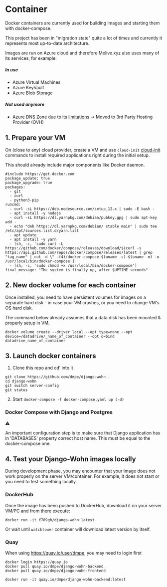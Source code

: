 # Container

Docker containers are currently used for building images and starting them with docker-compose.

This project has been in "migration state" quite a lot of times and currently it represents most up-to-date architecture.

Images are run on Azure cloud and therefore Melive.xyz also uses many of its services, for example:

##### In use

- Azure Virtual Machines
- Azure KeyVault
- Azure Blob Storage

##### Not used anymore

- Azure DNS Zone due to its [limitations](https://docs.microsoft.com/en-us/azure/dns/dns-faq) -> Moved to 3rd Party Hosting Provider (OVH)

## 1. Prepare your VM

On (close to any) cloud provider, create a VM and use `cloud-init` [cloud-init](https://cloudinit.readthedocs.io/en/latest/) commands to install required applications right during the initial setup.

This should already include major components like Docker daemon.

```shell
#include https://get.docker.com
package_update: true
package_upgrade: true
packages:
  - git
  - curl
  - python3-pip
runcmd:
  - curl -sL https://deb.nodesource.com/setup_12.x | sudo -E bash -
  - apt install -y nodejs
  - curl -sL https://dl.yarnpkg.com/debian/pubkey.gpg | sudo apt-key add -
  - echo "deb https://dl.yarnpkg.com/debian/ stable main" | sudo tee /etc/apt/sources.list.d/yarn.list
  - apt update
  - apt install -y yarn
  - [sh, -c, 'sudo curl -L https://github.com/docker/compose/releases/download/$(curl -s https://api.github.com/repos/docker/compose/releases/latest | grep "tag_name" | cut -d \" -f4)/docker-compose-$(uname -s)-$(uname -m) -o /usr/local/bin/docker-compose']
  - [sh, -c, 'sudo chmod +x /usr/local/bin/docker-compose']
final_message: "The system is finally up, after $UPTIME seconds"
```

## 2. New docker volume for **each** container

Once installed, you need to have persistent volumes for images on a separate hard disk - in case your VM crashes, or you need to change VM's OS hard disk.

The command below already assumes that a data disk has been mounted & properly setup in VM.

```shell
docker volume create --driver local --opt type=none --opt device=/datadrive/_name_of_container --opt o=bind datadrive_name_of_container
```

## 3. Launch docker containers

1. Clone this repo and cd' into it

```shell
git clone https://github.com/dmpe/django-wohn .
cd django-wohn
git switch server-config
git status
```

2. Start `docker-compose -f docker-compose.yaml up (-d)`

### Docker Compose with Django and Postgres

:warning:

An important configuration step is to make sure that Django application has in 'DATABASES' property
correct host name.
This must be equal to the docker-compose one.

## 4. Test your Django-Wohn images locally

During development phase, you may encounter that your image does not work properly on the server VM/container.
For example, it does not start or you need to test something locally.

### DockerHub

Once the image has been pushed to DockerHub, download it on your server VM/PC and from there execute:

```shell
docker run -it f789gh/django-wohn:latest
```

Or wait until `watchtower` container will download latest version by itself.

### Quay

When using <https://quay.io/user/dmpe>, you may need to login first

```
docker login https://quay.io
docker pull quay.io/dmpe/django-wohn-backend
docker pull quay.io/dmpe/django-wohn-frontend

docker run -it quay.io/dmpe/django-wohn-backend:latest
```


